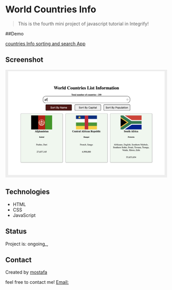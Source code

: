 # World Countries Info

> This is the fourth mini project of javascript tutorial in Integrify!

##Demo

[countries Info sorting and search App](https://mostafain.github.io/countriesList_miniProject/countriesInfoIndex.html)

## Screenshot

![Example screenshot](countriesInfo_Screenshot.png)

## Technologies

- HTML
- CSS
- JavaScript

## Status

Project is: ongoing_,


## Contact

Created by [mostafa](https://github.mostafaIn.com) 

feel free to contact me!
[Email:](mostafa.hazareh@integrify.io)
